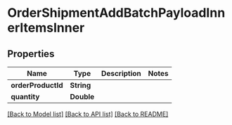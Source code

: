 # OrderShipmentAddBatchPayloadInnerItemsInner

## Properties
Name | Type | Description | Notes
------------ | ------------- | ------------- | -------------
**orderProductId** | **String** |  | 
**quantity** | **Double** |  | 

[[Back to Model list]](../README.md#documentation-for-models) [[Back to API list]](../README.md#documentation-for-api-endpoints) [[Back to README]](../README.md)


